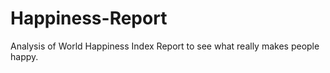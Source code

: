 # Happiness-Report
Analysis of World Happiness Index Report to see what really makes people happy. 
